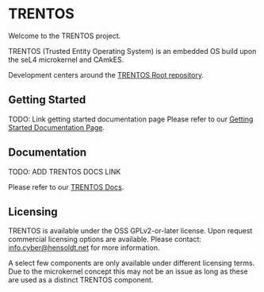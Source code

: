 # TRENTOS

Welcome to the TRENTOS project.

TRENTOS (Trusted Entity Operating System) is an embedded OS build upon the seL4 microkernel and CAmkES.

Development centers around the [TRENTOS Root repository](https://github.com/TRENT-OS/trentos).


## Getting Started

TODO: Link getting started documentation page
Please refer to our [Getting Started Documentation Page]().

## Documentation

TODO: ADD TRENTOS DOCS LINK

Please refer to our [TRENTOS Docs]().


## Licensing

TRENTOS is available under the OSS GPLv2-or-later license.
Upon request commercial licensing options are available.
Please contact: [info.cyber@hensoldt.net](mailto:info.cyber@hensoldt.net?subject=TRENTOS:%20Commercial%20Licensing) for more information.

A select few components are only available under different licensing terms.
Due to the microkernel concept this may not be an issue as long as these are used as a distinct TRENTOS component.

